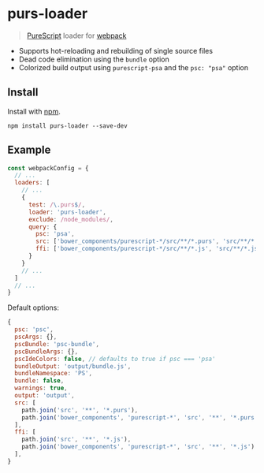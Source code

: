 # purs-loader

> [PureScript](http://www.purescript.org) loader for [webpack](http://webpack.github.io)

- Supports hot-reloading and rebuilding of single source files
- Dead code elimination using the `bundle` option
- Colorized build output using `purescript-psa` and the `psc: "psa"` option

## Install

Install with [npm](https://npmjs.org/package/purs-loader).

```
npm install purs-loader --save-dev
```

## Example

```javascript
const webpackConfig = {
  // ...
  loaders: [
    // ...
    {
      test: /\.purs$/,
      loader: 'purs-loader',
      exclude: /node_modules/,
      query: {
        psc: 'psa',
        src: ['bower_components/purescript-*/src/**/*.purs', 'src/**/*.purs'],
        ffi: ['bower_components/purescript-*/src/**/*.js', 'src/**/*.js'],
      }
    }
    // ...
  ]
  // ...
}
```

Default options:

```javascript
{
  psc: 'psc',
  pscArgs: {},
  pscBundle: 'psc-bundle',
  pscBundleArgs: {},
  pscIdeColors: false, // defaults to true if psc === 'psa'
  bundleOutput: 'output/bundle.js',
  bundleNamespace: 'PS',
  bundle: false,
  warnings: true,
  output: 'output',
  src: [
    path.join('src', '**', '*.purs'),
    path.join('bower_components', 'purescript-*', 'src', '**', '*.purs')
  ],
  ffi: [
    path.join('src', '**', '*.js'),
    path.join('bower_components', 'purescript-*', 'src', '**', '*.js')
  ],
}
```
